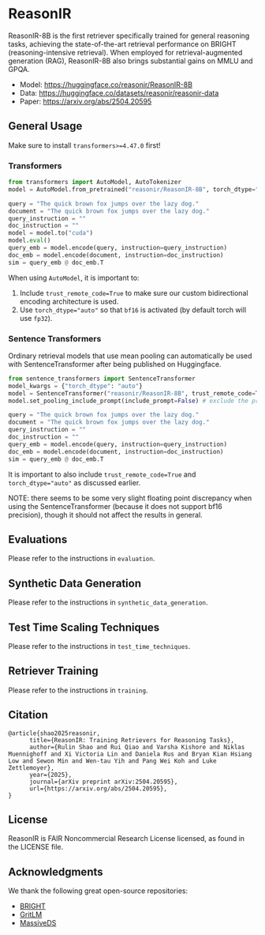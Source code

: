 # ReasonIR

ReasonIR-8B is the first retriever specifically trained for general reasoning tasks, achieving the state-of-the-art retrieval performance on BRIGHT (reasoning-intensive retrieval). 
When employed for retrieval-augmented generation (RAG), ReasonIR-8B also brings substantial gains on MMLU and GPQA.

- Model: https://huggingface.co/reasonir/ReasonIR-8B
- Data: https://huggingface.co/datasets/reasonir/reasonir-data 
- Paper: https://arxiv.org/abs/2504.20595


## General Usage
Make sure to install `transformers>=4.47.0` first!

### Transformers

```python
from transformers import AutoModel, AutoTokenizer
model = AutoModel.from_pretrained("reasonir/ReasonIR-8B", torch_dtype="auto", trust_remote_code=True)

query = "The quick brown fox jumps over the lazy dog."
document = "The quick brown fox jumps over the lazy dog."
query_instruction = ""
doc_instruction = ""
model = model.to("cuda")
model.eval()
query_emb = model.encode(query, instruction=query_instruction)
doc_emb = model.encode(document, instruction=doc_instruction)
sim = query_emb @ doc_emb.T
```

When using `AutoModel`, it is important to: 

1. Include `trust_remote_code=True` to make sure our custom bidirectional encoding architecture is used.
2. Use `torch_dtype="auto"` so that `bf16` is activated (by default torch will use `fp32`).

### Sentence Transformers

Ordinary retrieval models that use mean pooling can automatically be used with SentenceTransformer after being published on Huggingface. 

```python
from sentence_transformers import SentenceTransformer
model_kwargs = {"torch_dtype": "auto"}
model = SentenceTransformer("reasonir/ReasonIR-8B", trust_remote_code=True, model_kwargs=model_kwargs)
model.set_pooling_include_prompt(include_prompt=False) # exclude the prompt during pooling

query = "The quick brown fox jumps over the lazy dog."
document = "The quick brown fox jumps over the lazy dog."
query_instruction = ""
doc_instruction = ""
query_emb = model.encode(query, instruction=query_instruction)
doc_emb = model.encode(document, instruction=doc_instruction)
sim = query_emb @ doc_emb.T
```

It is important to also include `trust_remote_code=True` and `torch_dtype="auto"` as discussed earlier. 

NOTE: there seems to be some very slight floating point discrepancy when using the SentenceTransformer (because it does not support bf16 precision), though it should not affect the results in general.

## Evaluations
Please refer to the instructions in `evaluation`.

## Synthetic Data Generation
Please refer to the instructions in `synthetic_data_generation`.

## Test Time Scaling Techniques
Please refer to the instructions in `test_time_techniques`.

## Retriever Training
Please refer to the instructions in `training`.

## Citation
```
@article{shao2025reasonir,
      title={ReasonIR: Training Retrievers for Reasoning Tasks}, 
      author={Rulin Shao and Rui Qiao and Varsha Kishore and Niklas Muennighoff and Xi Victoria Lin and Daniela Rus and Bryan Kian Hsiang Low and Sewon Min and Wen-tau Yih and Pang Wei Koh and Luke Zettlemoyer},
      year={2025},
      journal={arXiv preprint arXiv:2504.20595},
      url={https://arxiv.org/abs/2504.20595}, 
}
```

## License
ReasonIR is FAIR Noncommercial Research License licensed, as found in the LICENSE file.

## Acknowledgments
We thank the following great open-source repositories:
- [BRIGHT](https://github.com/xlang-ai/BRIGHT)
- [GritLM](https://github.com/ContextualAI/gritlm)
- [MassiveDS](https://github.com/RulinShao/retrieval-scaling)
